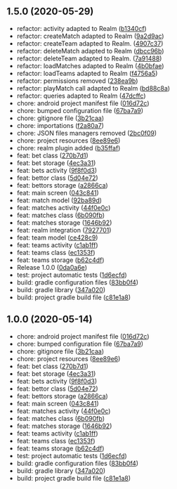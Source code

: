 ##  1.5.0 (2020-05-29)

* refactor: activity adapted to Realm ([b1340cf](https://github.com/Jodagito/BetRush/commit/b1340cf))
* refactor: createMatch adapted to Realm ([9a2d9ac](https://github.com/Jodagito/BetRush/commit/9a2d9ac))
* refactor: createTeam adapted to Realm. ([4907c37](https://github.com/Jodagito/BetRush/commit/4907c37))
* refactor: deleteMatch adapted to Realm ([dbcc96b](https://github.com/Jodagito/BetRush/commit/dbcc96b))
* refactor: deleteTeam adapted to Realm. ([7a91488](https://github.com/Jodagito/BetRush/commit/7a91488))
* refactor: loadMatches adapted to Realm ([4b0bfae](https://github.com/Jodagito/BetRush/commit/4b0bfae))
* refactor: loadTeams adapted to Realm ([f4756a5](https://github.com/Jodagito/BetRush/commit/f4756a5))
* refactor: permissions removed ([238ea9b](https://github.com/Jodagito/BetRush/commit/238ea9b))
* refactor: playMatch call adapted to Realm ([bd88c8a](https://github.com/Jodagito/BetRush/commit/bd88c8a))
* refactor: queries adapted to Realm ([47dcffc](https://github.com/Jodagito/BetRush/commit/47dcffc))
* chore: android project manifest file ([016d72c](https://github.com/Jodagito/BetRush/commit/016d72c))
* chore: bumped configuration file ([67ba7a9](https://github.com/Jodagito/BetRush/commit/67ba7a9))
* chore: gitignore file ([3b21caa](https://github.com/Jodagito/BetRush/commit/3b21caa))
* chore: importations ([f2a80a7](https://github.com/Jodagito/BetRush/commit/f2a80a7))
* chore: JSON files managers removed ([2bc0f09](https://github.com/Jodagito/BetRush/commit/2bc0f09))
* chore: project resources ([8ee89e6](https://github.com/Jodagito/BetRush/commit/8ee89e6))
* chore: realm plugin added ([b35ffaf](https://github.com/Jodagito/BetRush/commit/b35ffaf))
* feat: bet class ([270b7d1](https://github.com/Jodagito/BetRush/commit/270b7d1))
* feat: bet storage ([4ec3a31](https://github.com/Jodagito/BetRush/commit/4ec3a31))
* feat: bets activity ([9f8f0d3](https://github.com/Jodagito/BetRush/commit/9f8f0d3))
* feat: bettor class ([5d04e72](https://github.com/Jodagito/BetRush/commit/5d04e72))
* feat: bettors storage ([a2866ca](https://github.com/Jodagito/BetRush/commit/a2866ca))
* feat: main screen ([043c841](https://github.com/Jodagito/BetRush/commit/043c841))
* feat: match model ([92ba89d](https://github.com/Jodagito/BetRush/commit/92ba89d))
* feat: matches activity ([44f0e0c](https://github.com/Jodagito/BetRush/commit/44f0e0c))
* feat: matches class ([6b090fb](https://github.com/Jodagito/BetRush/commit/6b090fb))
* feat: matches storage ([1646b92](https://github.com/Jodagito/BetRush/commit/1646b92))
* feat: realm integration ([7927701](https://github.com/Jodagito/BetRush/commit/7927701))
* feat: team model ([ce428c9](https://github.com/Jodagito/BetRush/commit/ce428c9))
* feat: teams activity ([c1ab1ff](https://github.com/Jodagito/BetRush/commit/c1ab1ff))
* feat: teams class ([ec1353f](https://github.com/Jodagito/BetRush/commit/ec1353f))
* feat: teams storage ([b62c4df](https://github.com/Jodagito/BetRush/commit/b62c4df))
* Release 1.0.0 ([0da0a6e](https://github.com/Jodagito/BetRush/commit/0da0a6e))
* test: project automatic tests ([1d6ecfd](https://github.com/Jodagito/BetRush/commit/1d6ecfd))
* build: gradle configuration files ([83bb0f4](https://github.com/Jodagito/BetRush/commit/83bb0f4))
* build: gradle library ([347a020](https://github.com/Jodagito/BetRush/commit/347a020))
* build: project gradle build file ([c81e1a8](https://github.com/Jodagito/BetRush/commit/c81e1a8))



##  1.0.0 (2020-05-14)

* chore: android project manifest file ([016d72c](https://github.com/Jodagito/BetRush/commit/016d72c))
* chore: bumped configuration file ([67ba7a9](https://github.com/Jodagito/BetRush/commit/67ba7a9))
* chore: gitignore file ([3b21caa](https://github.com/Jodagito/BetRush/commit/3b21caa))
* chore: project resources ([8ee89e6](https://github.com/Jodagito/BetRush/commit/8ee89e6))
* feat: bet class ([270b7d1](https://github.com/Jodagito/BetRush/commit/270b7d1))
* feat: bet storage ([4ec3a31](https://github.com/Jodagito/BetRush/commit/4ec3a31))
* feat: bets activity ([9f8f0d3](https://github.com/Jodagito/BetRush/commit/9f8f0d3))
* feat: bettor class ([5d04e72](https://github.com/Jodagito/BetRush/commit/5d04e72))
* feat: bettors storage ([a2866ca](https://github.com/Jodagito/BetRush/commit/a2866ca))
* feat: main screen ([043c841](https://github.com/Jodagito/BetRush/commit/043c841))
* feat: matches activity ([44f0e0c](https://github.com/Jodagito/BetRush/commit/44f0e0c))
* feat: matches class ([6b090fb](https://github.com/Jodagito/BetRush/commit/6b090fb))
* feat: matches storage ([1646b92](https://github.com/Jodagito/BetRush/commit/1646b92))
* feat: teams activity ([c1ab1ff](https://github.com/Jodagito/BetRush/commit/c1ab1ff))
* feat: teams class ([ec1353f](https://github.com/Jodagito/BetRush/commit/ec1353f))
* feat: teams storage ([b62c4df](https://github.com/Jodagito/BetRush/commit/b62c4df))
* test: project automatic tests ([1d6ecfd](https://github.com/Jodagito/BetRush/commit/1d6ecfd))
* build: gradle configuration files ([83bb0f4](https://github.com/Jodagito/BetRush/commit/83bb0f4))
* build: gradle library ([347a020](https://github.com/Jodagito/BetRush/commit/347a020))
* build: project gradle build file ([c81e1a8](https://github.com/Jodagito/BetRush/commit/c81e1a8))



